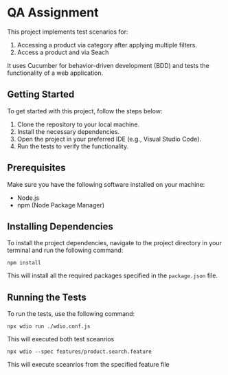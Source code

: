 # QA Assignment

This project implements test scenarios for:  
1. Accessing a product via category after applying multiple filters.
2. Access a product and via Seach

It uses Cucumber for behavior-driven development (BDD) and tests the functionality of a web application.

## Getting Started
To get started with this project, follow the steps below:

1. Clone the repository to your local machine.
2. Install the necessary dependencies.
3. Open the project in your preferred IDE (e.g., Visual Studio Code).
4. Run the tests to verify the functionality.

## Prerequisites
Make sure you have the following software installed on your machine:

- Node.js
- npm (Node Package Manager)

## Installing Dependencies

To install the project dependencies, navigate to the project directory in your terminal and run the following command:

```
npm install
```

This will install all the required packages specified in the ```package.json``` file.

## Running the Tests

To run the tests, use the following command:
```
npx wdio run ./wdio.conf.js
```

This will executed both test sceanrios
```
npx wdio --spec features/product.search.feature
```

This will execute sceanrios from the specified feature file